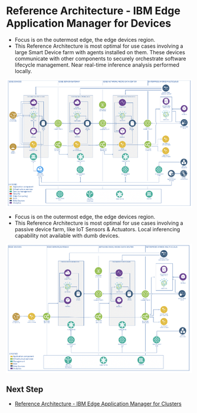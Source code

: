# Reference Architecture - IBM Edge Application Manager for Devices

- Focus is on the outermost edge, the edge devices region.
- This Reference Architecture is most optimal for use cases involving a large Smart Device farm with agents installed 
  on them. These devices communicate with other components to securely orchestrate software lifecycle management. 
  Near real-time inference analysis performed locally.
  
<img src="images/reference-architecture_1.png" />

- Focus is on the outermost edge, the edge devices region.
- This Reference Architecture is most optimal for use cases involving a passive device farm, like IoT Sensors 
  & Actuators. Local inferencing capability not available with dumb devices.

<img src="images/reference-architecture_2.png" />

## Next Step
- [Reference Architecture - IBM Edge Application Manager for Clusters](reference-architecture-clusters.md)